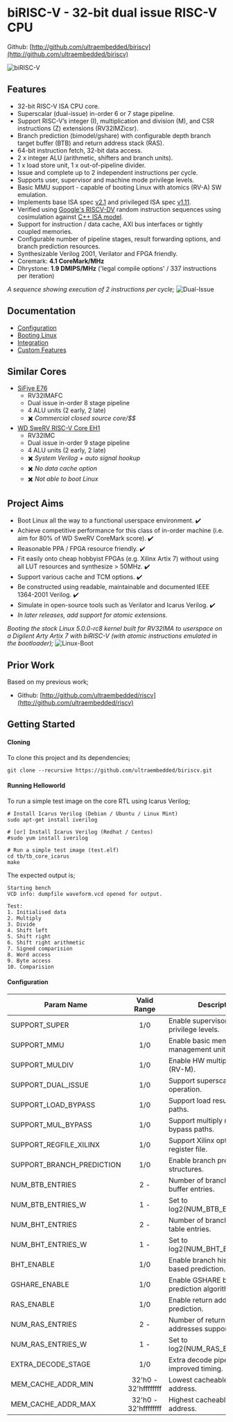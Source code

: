 # biRISC-V - 32-bit dual issue RISC-V CPU

Github: [http://github.com/ultraembedded/biriscv](http://github.com/ultraembedded/biriscv)

![biRISC-V](docs/biRISC-V.png)

## Features
* 32-bit RISC-V ISA CPU core.
* Superscalar (dual-issue) in-order 6 or 7 stage pipeline.
* Support RISC-V’s integer (I), multiplication and division (M), and CSR instructions (Z) extensions (RV32IMZicsr).
* Branch prediction (bimodel/gshare) with configurable depth branch target buffer (BTB) and return address stack (RAS).
* 64-bit instruction fetch, 32-bit data access.
* 2 x integer ALU (arithmetic, shifters and branch units).
* 1 x load store unit, 1 x out-of-pipeline divider.
* Issue and complete up to 2 independent instructions per cycle.
* Supports user, supervisor and machine mode privilege levels.
* Basic MMU support - capable of booting Linux with atomics (RV-A) SW emulation.
* Implements base ISA spec [v2.1](docs/riscv_isa_spec.pdf) and privileged ISA spec [v1.11](docs/riscv_privileged_spec.pdf).
* Verified using [Google's RISCV-DV](https://github.com/google/riscv-dv) random instruction sequences using cosimulation against [C++ ISA model](https://github.com/ultraembedded/exactstep).
* Support for instruction / data cache, AXI bus interfaces or tightly coupled memories.
* Configurable number of pipeline stages, result forwarding options, and branch prediction resources.
* Synthesizable Verilog 2001, Verilator and FPGA friendly.
* Coremark:  **4.1 CoreMark/MHz**
* Dhrystone: **1.9 DMIPS/MHz** ('legal compile options' / 337 instructions per iteration)

*A sequence showing execution of 2 instructions per cycle;*
![Dual-Issue](docs/dual_issue.png)

## Documentation
* [Configuration](docs/configuration.md)
* [Booting Linux](docs/linux.md)
* [Integration](docs/integration.md)
* [Custom Features](docs/custom.md)

## Similar Cores
* [SiFive E76](https://www.sifive.com/cores/e76)
  * RV32IMAFC
  * Dual issue in-order 8 stage pipeline
  * 4 ALU units (2 early, 2 late)
  * :heavy_multiplication_x: *Commercial closed source core/$$*
* [WD SweRV RISC-V Core EH1](https://github.com/chipsalliance/Cores-SweRV)
  * RV32IMC
  * Dual issue in-order 9 stage pipeline
  * 4 ALU units (2 early, 2 late)
  * :heavy_multiplication_x: *System Verilog + auto signal hookup*
  * :heavy_multiplication_x: *No data cache option*
  * :heavy_multiplication_x: *Not able to boot Linux*

## Project Aims
* Boot Linux all the way to a functional userspace environment. :heavy_check_mark:
* Achieve competitive performance for this class of in-order machine (i.e. aim for 80% of WD SweRV CoreMark score). :heavy_check_mark:
* Reasonable PPA / FPGA resource friendly. :heavy_check_mark:
* Fit easily onto cheap hobbyist FPGAs (e.g. Xilinx Artix 7) without using all LUT resources and synthesize > 50MHz. :heavy_check_mark:
* Support various cache and TCM options. :heavy_check_mark:
* Be constructed using readable, maintainable and documented IEEE 1364-2001 Verilog. :heavy_check_mark:
* Simulate in open-source tools such as Verilator and Icarus Verilog. :heavy_check_mark:
* *In later releases, add support for atomic extensions.*

*Booting the stock Linux 5.0.0-rc8 kernel built for RV32IMA to userspace on a Digilent Arty Artix 7 with biRISC-V (with atomic instructions emulated in the bootloader);*
![Linux-Boot](docs/linux-boot.png)

## Prior Work
Based on my previous work;
* Github: [http://github.com/ultraembedded/riscv](http://github.com/ultraembedded/riscv)

## Getting Started

#### Cloning

To clone this project and its dependencies;

```
git clone --recursive https://github.com/ultraembedded/biriscv.git

```

#### Running Helloworld

To run a simple test image on the core RTL using Icarus Verilog;

```
# Install Icarus Verilog (Debian / Ubuntu / Linux Mint)
sudo apt-get install iverilog

# [or] Install Icarus Verilog (Redhat / Centos)
#sudo yum install iverilog

# Run a simple test image (test.elf)
cd tb/tb_core_icarus
make
```

The expected output is;
```
Starting bench
VCD info: dumpfile waveform.vcd opened for output.

Test:
1. Initialised data
2. Multiply
3. Divide
4. Shift left
5. Shift right
6. Shift right arithmetic
7. Signed comparision
8. Word access
9. Byte access
10. Comparision
```

#### Configuration

| Param Name                | Valid Range          | Description                                   |
| ------------------------- |:--------------------:| ----------------------------------------------|
| SUPPORT_SUPER             | 1/0                  | Enable supervisor / user privilege levels.    |
| SUPPORT_MMU               | 1/0                  | Enable basic memory management unit.          |
| SUPPORT_MULDIV            | 1/0                  | Enable HW multiply / divide (RV-M).           |
| SUPPORT_DUAL_ISSUE        | 1/0                  | Support superscalar operation.                |
| SUPPORT_LOAD_BYPASS       | 1/0                  | Support load result bypass paths.             |
| SUPPORT_MUL_BYPASS        | 1/0                  | Support multiply result bypass paths.         |
| SUPPORT_REGFILE_XILINX    | 1/0                  | Support Xilinx optimised register file.       |
| SUPPORT_BRANCH_PREDICTION | 1/0                  | Enable branch prediction structures.          |
| NUM_BTB_ENTRIES           | 2 -                  | Number of branch target buffer entries.       |
| NUM_BTB_ENTRIES_W         | 1 -                  | Set to log2(NUM_BTB_ENTRIES).                 |
| NUM_BHT_ENTRIES           | 2 -                  | Number of branch history table entries.       |
| NUM_BHT_ENTRIES_W         | 1 -                  | Set to log2(NUM_BHT_ENTRIES_W).               |
| BHT_ENABLE                | 1/0                  | Enable branch history table based prediction. |
| GSHARE_ENABLE             | 1/0                  | Enable GSHARE branch prediction algorithm.    |
| RAS_ENABLE                | 1/0                  | Enable return address stack prediction.       |
| NUM_RAS_ENTRIES           | 2 -                  | Number of return stack addresses supported.   |
| NUM_RAS_ENTRIES_W         | 1 -                  | Set to log2(NUM_RAS_ENTRIES_W).               |
| EXTRA_DECODE_STAGE        | 1/0                  | Extra decode pipe stage for improved timing.  |
| MEM_CACHE_ADDR_MIN        | 32'h0 - 32'hffffffff | Lowest cacheable memory address.              |
| MEM_CACHE_ADDR_MAX        | 32'h0 - 32'hffffffff | Highest cacheable memory address.             |
